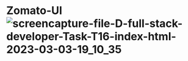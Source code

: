 # Zomato-UI![screencapture-file-D-full-stack-developer-Task-T16-index-html-2023-03-03-19_10_35](https://user-images.githubusercontent.com/121854064/222735178-706dc86a-782e-4ba3-82ed-7611d315804e.png)
